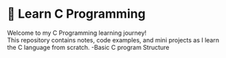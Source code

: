 # 📘 Learn C Programming

Welcome to my C Programming learning journey!  
This repository contains notes, code examples, and mini projects as I learn the C language from scratch.
-Basic C program Structure<br>
